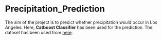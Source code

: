 # Precipitation_Prediction
The aim of the project is to predict whether precipitation would occur in Los Angeles.
Here, **Catboost Classifier** has been used for the prediction.
The dataset has been used from [here](https://drive.google.com/file/d/1xaspu6UgMI0mBZsOmkiVMIkBQP8V1Jvg/view).
